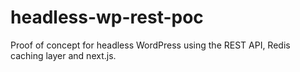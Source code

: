 # headless-wp-rest-poc
Proof of concept for headless WordPress using the REST API, Redis caching layer and next.js.
